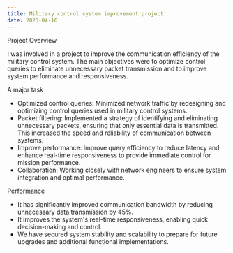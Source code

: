 ```yaml
---
title: Military control system improvement project
date: 2023-04-16
---
```



<div class="text-justify">
Project Overview
</div>

I was involved in a project to improve the communication efficiency of the military control system. The main objectives were to optimize control queries to eliminate unnecessary packet transmission and to improve system performance and responsiveness.

A major task

- Optimized control queries: Minimized network traffic by redesigning and optimizing control queries used in military control systems.
- Packet filtering: Implemented a strategy of identifying and eliminating unnecessary packets, ensuring that only essential data is transmitted. This increased the speed and reliability of communication between systems.
- Improve performance: Improve query efficiency to reduce latency and enhance real-time responsiveness to provide immediate control for mission performance.
- Collaboration: Working closely with network engineers to ensure system integration and optimal performance.

Performance

- It has significantly improved communication bandwidth by reducing unnecessary data transmission by 45%.
- It improves the system's real-time responsiveness, enabling quick decision-making and control.
- We have secured system stability and scalability to prepare for future upgrades and additional functional implementations.